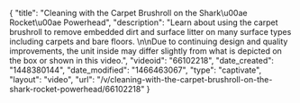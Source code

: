 {
    "title": "Cleaning with the Carpet Brushroll on the Shark\u00ae Rocket\u00ae Powerhead",
    "description": "Learn about using the carpet brushroll to remove embedded dirt and surface litter on many surface types including carpets and bare floors. \n\nDue to continuing design and quality improvements, the unit inside may differ slightly from what is depicted on the box or shown in this video.",
    "videoid": "66102218",
    "date_created": "1448380144",
    "date_modified": "1466463067",
    "type": "captivate",
    "layout": "video",
    "url": "\/v\/cleaning-with-the-carpet-brushroll-on-the-shark-rocket-powerhead\/66102218"
}